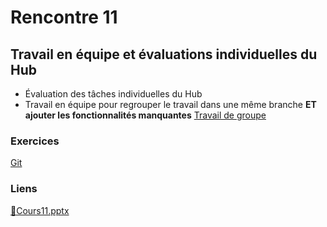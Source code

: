 # Rencontre 11

## Travail en équipe et évaluations individuelles du Hub

- Évaluation des tâches individuelles du Hub
- Travail en équipe pour regrouper le travail dans une même branche **ET ajouter les fonctionnalités manquantes** [Travail de groupe](http://localhost:3000/5W5-Web-Avancee/tps/tp1#int%C3%A9gration-%C3%A0-faire-seulement-une-fois-que-les-fonctionnalit%C3%A9s-sont-termin%C3%A9s-pour-l%C3%A9valuation-de-groupe)

### Exercices

[Git](/exercices/Git)


### Liens

[🔗Cours11.pptx](https://cegepedouardmontpetit.sharepoint.com/:p:/s/CMT420InformatiqueComitesCours-5W5/EQVqlheAaCxNoNtUqfTQWcoB-3JicEx9egL2BwBcMISQsA?e=eAtUj0)
